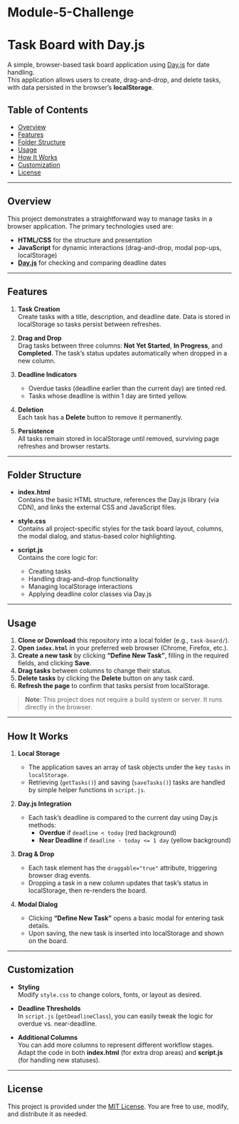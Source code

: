 # Module-5-Challenge
# Task Board with Day.js

A simple, browser-based task board application using [Day.js](https://day.js.org/) for date handling.  
This application allows users to create, drag-and-drop, and delete tasks, with data persisted in the browser’s **localStorage**.

## Table of Contents

- [Overview](#overview)
- [Features](#features)
- [Folder Structure](#folder-structure)
- [Usage](#usage)
- [How It Works](#how-it-works)
- [Customization](#customization)
- [License](#license)

---

## Overview

This project demonstrates a straightforward way to manage tasks in a browser application. The primary technologies used are:

- **HTML/CSS** for the structure and presentation
- **JavaScript** for dynamic interactions (drag-and-drop, modal pop-ups, localStorage)
- **[Day.js](https://day.js.org/)** for checking and comparing deadline dates

---

## Features

1. **Task Creation**  
   Create tasks with a title, description, and deadline date. Data is stored in localStorage so tasks persist between refreshes.

2. **Drag and Drop**  
   Drag tasks between three columns: **Not Yet Started**, **In Progress**, and **Completed**. The task’s status updates automatically when dropped in a new column.

3. **Deadline Indicators**  
   - Overdue tasks (deadline earlier than the current day) are tinted red.  
   - Tasks whose deadline is within 1 day are tinted yellow.

4. **Deletion**  
   Each task has a **Delete** button to remove it permanently.

5. **Persistence**  
   All tasks remain stored in localStorage until removed, surviving page refreshes and browser restarts.

---

## Folder Structure


- **index.html**  
  Contains the basic HTML structure, references the Day.js library (via CDN), and links the external CSS and JavaScript files.

- **style.css**  
  Contains all project-specific styles for the task board layout, columns, the modal dialog, and status-based color highlighting.

- **script.js**  
  Contains the core logic for:
  - Creating tasks  
  - Handling drag-and-drop functionality  
  - Managing localStorage interactions  
  - Applying deadline color classes via Day.js

---

## Usage

1. **Clone or Download** this repository into a local folder (e.g., `task-board/`).  
2. **Open `index.html`** in your preferred web browser (Chrome, Firefox, etc.).  
3. **Create a new task** by clicking **“Define New Task”**, filling in the required fields, and clicking **Save**.  
4. **Drag tasks** between columns to change their status.  
5. **Delete tasks** by clicking the **Delete** button on any task card.  
6. **Refresh the page** to confirm that tasks persist from localStorage.

> **Note**: This project does not require a build system or server. It runs directly in the browser.

---

## How It Works

1. **Local Storage**  
   - The application saves an array of task objects under the key `tasks` in `localStorage`.  
   - Retrieving (`getTasks()`) and saving (`saveTasks()`) tasks are handled by simple helper functions in `script.js`.

2. **Day.js Integration**  
   - Each task’s deadline is compared to the current day using Day.js methods:  
     - **Overdue** if `deadline < today` (red background)  
     - **Near Deadline** if `deadline - today <= 1 day` (yellow background)

3. **Drag & Drop**  
   - Each task element has the `draggable="true"` attribute, triggering browser drag events.  
   - Dropping a task in a new column updates that task’s status in localStorage, then re-renders the board.

4. **Modal Dialog**  
   - Clicking **“Define New Task”** opens a basic modal for entering task details.  
   - Upon saving, the new task is inserted into localStorage and shown on the board.

---

## Customization

- **Styling**  
  Modify `style.css` to change colors, fonts, or layout as desired.

- **Deadline Thresholds**  
  In `script.js` (`getDeadlineClass`), you can easily tweak the logic for overdue vs. near-deadline.

- **Additional Columns**  
  You can add more columns to represent different workflow stages. Adapt the code in both **index.html** (for extra drop areas) and **script.js** (for handling new statuses).

---

## License

This project is provided under the [MIT License](https://opensource.org/licenses/MIT). You are free to use, modify, and distribute it as needed.
